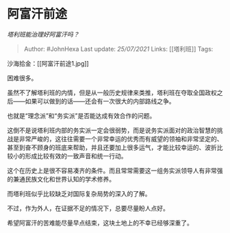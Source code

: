# 阿富汗前途
*塔利班能治理好阿富汗吗？*

> Author: #JohnHexa 
Last update: *25/07/2021* 
Links: [[塔利班]]
Tags:  

沙海拾金：[[阿富汗前途1.jpg]]

困难很多。

虽然不了解塔利班的内情，但是从一般历史规律来类推，塔利班在夺取全国政权之后——如果可以做到的话——还会有一次很大的内部路线之争。

也就是“理念派”和“务实派”是否能达成有效合作的问题。

这倒不是说塔利班内部的务实派一定会很弱势，而是说务实派面对的政治智慧的挑战是非常严峻的，这往往需要一个非常幸运的优秀而有威望的领袖和非常坚定的、甚至到奋不顾身的班底来帮助，并且还要加上很多运气，才能比较幸运的、波折比较小的形成比较有效的一致声音和统一行动。

这个在历史上是很不容易凑齐的条件。而且常常需要这一组务实派领导人有非常强的兼通民族文化和世界认知的学术修养。

而塔利班似乎比较缺乏对国际复杂局势的深入的了解。

不过，作为外人，在证据不足的情况下，总要尽量盼人点好。

希望阿富汗的苦难能尽量早点结束，这块土地上的不幸已经够深重了。

